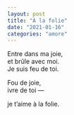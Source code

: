```yaml
---
layout: post
title: "À la folie"
date: "2021-01-16"
categories: "amore"
---
```


Entre dans ma joie,  
et brûle avec moi.  
Je suis feu de toi.  

Fou de joie,  
ivre de toi —  

je t’aime à la folie.  
